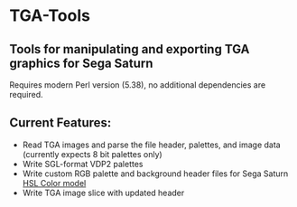 # TGA-Tools
## Tools for manipulating and exporting TGA graphics for Sega Saturn
Requires modern Perl version (5.38), no additional dependencies are required.
## Current Features:
- Read TGA images and parse the file header, palettes, and image data (currently expects 8 bit palettes only)
- Write SGL-format VDP2 palettes
- Write custom RGB palette and background header files for Sega Saturn [HSL Color model](https://github.com/bimmerlabs/saturn-demos/tree/7bba0a845603b19459b8e11edb12be7b0d5de724/demo%20-%20HSL%20color%20calc)
- Write TGA image slice with updated header
